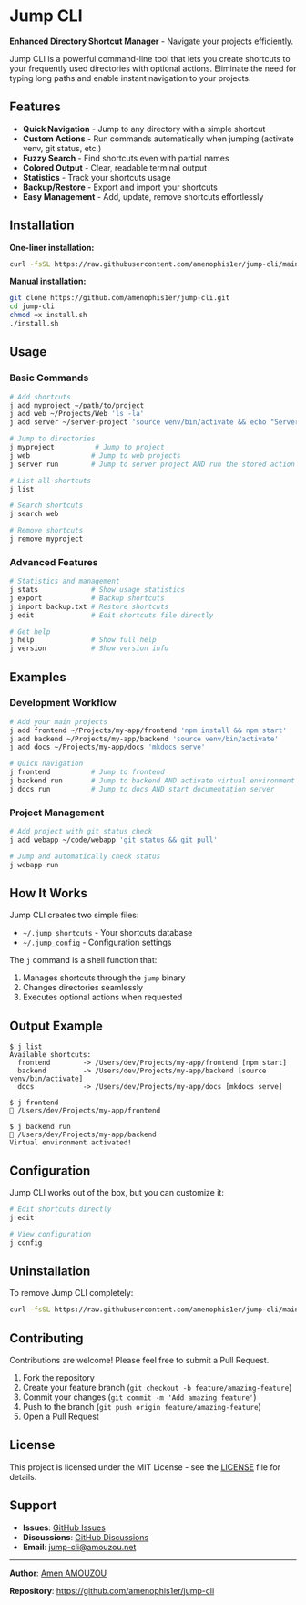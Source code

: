 # Jump CLI

**Enhanced Directory Shortcut Manager** - Navigate your projects efficiently.

Jump CLI is a powerful command-line tool that lets you create shortcuts to your frequently used directories with optional actions. Eliminate the need for typing long paths and enable instant navigation to your projects.

## Features

- **Quick Navigation** - Jump to any directory with a simple shortcut
- **Custom Actions** - Run commands automatically when jumping (activate venv, git status, etc.)
- **Fuzzy Search** - Find shortcuts even with partial names
- **Colored Output** - Clear, readable terminal output
- **Statistics** - Track your shortcuts usage
- **Backup/Restore** - Export and import your shortcuts
- **Easy Management** - Add, update, remove shortcuts effortlessly

## Installation

**One-liner installation:**

```bash
curl -fsSL https://raw.githubusercontent.com/amenophis1er/jump-cli/main/install.sh | bash
```

**Manual installation:**

```bash
git clone https://github.com/amenophis1er/jump-cli.git
cd jump-cli
chmod +x install.sh
./install.sh
```

## Usage

### Basic Commands

```bash
# Add shortcuts
j add myproject ~/path/to/project
j add web ~/Projects/Web 'ls -la'
j add server ~/server-project 'source venv/bin/activate && echo "Server env ready!"'

# Jump to directories
j myproject          # Jump to project
j web               # Jump to web projects
j server run        # Jump to server project AND run the stored action

# List all shortcuts
j list

# Search shortcuts
j search web

# Remove shortcuts
j remove myproject
```

### Advanced Features

```bash
# Statistics and management
j stats             # Show usage statistics
j export            # Backup shortcuts
j import backup.txt # Restore shortcuts
j edit              # Edit shortcuts file directly

# Get help
j help              # Show full help
j version           # Show version info
```

## Examples

### Development Workflow
```bash
# Add your main projects
j add frontend ~/Projects/my-app/frontend 'npm install && npm start'
j add backend ~/Projects/my-app/backend 'source venv/bin/activate'
j add docs ~/Projects/my-app/docs 'mkdocs serve'

# Quick navigation
j frontend          # Jump to frontend
j backend run       # Jump to backend AND activate virtual environment
j docs run          # Jump to docs AND start documentation server
```

### Project Management
```bash
# Add project with git status check
j add webapp ~/code/webapp 'git status && git pull'

# Jump and automatically check status
j webapp run
```

## How It Works

Jump CLI creates two simple files:
- `~/.jump_shortcuts` - Your shortcuts database
- `~/.jump_config` - Configuration settings

The `j` command is a shell function that:
1. Manages shortcuts through the `jump` binary
2. Changes directories seamlessly
3. Executes optional actions when requested

## Output Example

```
$ j list
Available shortcuts:
  frontend        -> /Users/dev/Projects/my-app/frontend [npm start]
  backend         -> /Users/dev/Projects/my-app/backend [source venv/bin/activate]
  docs            -> /Users/dev/Projects/my-app/docs [mkdocs serve]

$ j frontend
📁 /Users/dev/Projects/my-app/frontend

$ j backend run
📁 /Users/dev/Projects/my-app/backend
Virtual environment activated!
```

## Configuration

Jump CLI works out of the box, but you can customize it:

```bash
# Edit shortcuts directly
j edit

# View configuration
j config
```

## Uninstallation

To remove Jump CLI completely:

```bash
curl -fsSL https://raw.githubusercontent.com/amenophis1er/jump-cli/main/uninstall.sh | bash
```

## Contributing

Contributions are welcome! Please feel free to submit a Pull Request.

1. Fork the repository
2. Create your feature branch (`git checkout -b feature/amazing-feature`)
3. Commit your changes (`git commit -m 'Add amazing feature'`)
4. Push to the branch (`git push origin feature/amazing-feature`)
5. Open a Pull Request

## License

This project is licensed under the MIT License - see the [LICENSE](LICENSE) file for details.

## Support

- **Issues**: [GitHub Issues](https://github.com/amenophis1er/jump-cli/issues)
- **Discussions**: [GitHub Discussions](https://github.com/amenophis1er/jump-cli/discussions)
- **Email**: jump-cli@amouzou.net

---

**Author**: [Amen AMOUZOU](https://github.com/amenophis1er)

**Repository**: https://github.com/amenophis1er/jump-cli
